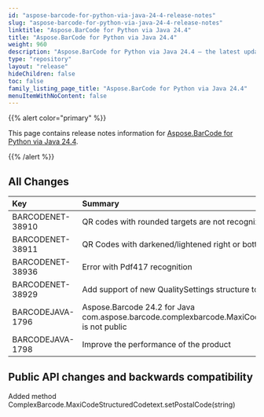 ```yaml
---
id: "aspose-barcode-for-python-via-java-24-4-release-notes"
slug: "aspose-barcode-for-python-via-java-24-4-release-notes"
linktitle: "Aspose.BarCode for Python via Java 24.4"
title: "Aspose.BarCode for Python via Java 24.4"
weight: 960
description: "Aspose.BarCode for Python via Java 24.4 – the latest updates and fixes."
type: "repository"
layout: "release"
hideChildren: false
toc: false
family_listing_page_title: "Aspose.BarCode for Python via Java 24.4"
menuItemWithNoContent: false
---
```


{{% alert color="primary" %}} 

This page contains release notes information for [Aspose.BarCode for Python via Java 24.4](https://releases.aspose.com/barcode/python-java/new-releases/aspose.barcode-for-python-via-java-24.4/).

{{% /alert %}} 
## **All Changes**

|**Key**|**Summary**|**Category**|
| :- | :- | :- |
|BARCODENET-38910| QR codes with rounded targets are not recognized                                                                      | Bug          |
|BARCODENET-38911| QR Codes with darkened/lightened right or bottom side are not recognized                                              | Bug          |
|BARCODENET-38936| Error with Pdf417 recognition                                                                                         | Bug          |
|BARCODENET-38929| Add support of new QualitySettings structure to Aztec barcode engine                                                  | Enhancement  |
|BARCODEJAVA-1796| Aspose.Barcode 24.2 for Java com.aspose.barcode.complexbarcode.MaxiCodeStructuredCodetext.setPostalCode() is not public| Bug          |
|BARCODEJAVA-1798| Improve the performance of the product| Enhancement|          |

## Public API changes and backwards compatibility
Added method ComplexBarcode.MaxiCodeStructuredCodetext.setPostalCode(string)